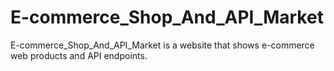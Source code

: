 # E-commerce_Shop_And_API_Market
E-commerce_Shop_And_API_Market is a website that shows e-commerce web products and API endpoints.
